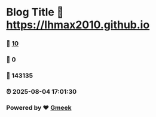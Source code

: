 # Blog Title :link: https://lhmax2010.github.io 
### :page_facing_up: [10](https://lhmax2010.github.io/tag.html) 
### :speech_balloon: 0 
### :hibiscus: 143135 
### :alarm_clock: 2025-08-04 17:01:30 
### Powered by :heart: [Gmeek](https://github.com/Meekdai/Gmeek)
